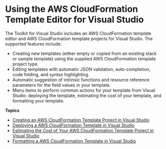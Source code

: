 # Using the AWS CloudFormation Template Editor for Visual Studio<a name="tkv-cfn-editor"></a>

The Toolkit for Visual Studio includes an AWS CloudFormation template editor and AWS CloudFormation template projects for Visual Studio\. The supported features include:
+ Creating new templates \(either empty or copied from an existing stack or sample template\) using the supplied AWS CloudFormation template project type\.
+ Editing templates with automatic JSON validation, auto\-completion, code folding, and syntax highlighting\.
+ Automatic suggestion of intrinsic functions and resource reference parameters for the field values in your template\.
+ Menu items to perform common actions for your template from Visual Studio: deploying the template, estimating the cost of your template, and formatting your template\.

**Topics**
+ [Creating an AWS CloudFormation Template Project in Visual Studio](tkv-cfn-editor-new-project.md)
+ [Deploying a AWS CloudFormation Template in Visual Studio](tkv-cfn-editor-deploy-template.md)
+ [Estimating the Cost of Your AWS CloudFormation Template Project in Visual Studio](tkv-cfn-editor-estimate-cost.md)
+ [Formatting a AWS CloudFormation Template in Visual Studio](tkv-cfn-editor-format.md)